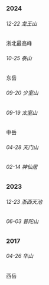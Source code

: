 ### 2024

###### 12-22 龙王山

浙北最高峰

###### 10-25 泰山

东岳

###### 09-20 少室山

###### 09-19 太室山

中岳

###### 04-28 天门山

###### 02-14 神仙居

### 2023

###### 12-23 浙西天池

###### 06-03 普陀山

### 2017

###### 04-26 华山

西岳
